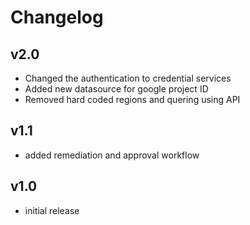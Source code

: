 # Changelog

## v2.0

- Changed the authentication to credential services
- Added new datasource for google project ID
- Removed hard coded regions and quering using API

## v1.1

- added remediation and approval workflow

## v1.0

- initial release
